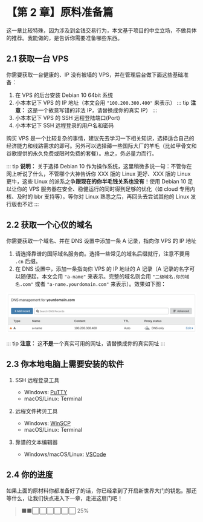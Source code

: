 # 【第 2 章】原料准备篇

这一章比较特殊，因为涉及到金钱交易行为，本文基于项目的中立立场，不做具体的推荐。我能做的，是告诉你需要准备哪些东西。

## 2.1 获取一台 VPS

你需要获取一台健康的、IP 没有被墙的 VPS，并在管理后台做下面这些基础准备：

1. 在 VPS 的后台安装 Debian 10 64bit 系统
2. 小本本记下 VPS 的 IP 地址（本文会用 `"100.200.300.400"` 来表示）
   ::: tip
   **注意：** 这是一个故意写错的非法 IP，请替换成你的真实 IP）
   :::
3. 小本本记下 VPS 的 SSH 远程登陆端口(Port)
4. 小本本记下 SSH 远程登录的用户名和密码

购买 VPS 是一个比较复杂的事情，建议先去学习一下相关知识，选择适合自己的经济能力和线路需求的即可。另外可以选择薅一些国际大厂的羊毛（比如甲骨文和谷歌提供的永久免费或限时免费的套餐）。总之，务必量力而行。

::: tip
**说明：** 关于选择 Debian 10 作为操作系统，这里稍微多说一句：不管你在网上听说了什么，不管哪个大神告诉你 XXX 版的 Linux 更好、XXX 版的 Linux 更牛，这些 Linux 的派系之争**跟现在的你半毛钱关系也没有**！使用 Debian 10 足以让你的 VPS 服务器在安全、稳健运行的同时得到足够的优化（如 cloud 专用内核、及时的 bbr 支持等）。等你对 Linux 熟悉之后，再回头去尝试其他的 Linux 发行版也不迟
:::

## 2.2 获取一个心仪的域名

你需要获取一个域名、并在 DNS 设置中添加一条 A 记录，指向你 VPS 的 IP 地址

1. 请选择靠谱的国际域名服务商。选择一些常见的域名后缀就行，注意不要用 `.cn` 后缀。
2. 在 DNS 设置中，添加一条指向你 VPS 的 IP 地址的 A 记录（A 记录的名字可以随便起，本文会用 `"a-name"` 来表示。完整的域名则会用 `"二级域名.你的域名.com"` 或者 `"a-name.yourdomain.com"` 来表示）。效果如下图：

<img src="./ch02-img01-a-name.png"  alt="添加A记录" />

::: tip
**注意：** 这**不是**一个真实可用的网址，请替换成你的真实网址
:::

## 2.3 你本地电脑上需要安装的软件

1. SSH 远程登录工具

   - Windows: [PuTTY](https://www.chiark.greenend.org.uk/~sgtatham/putty/latest.html)
   - macOS/Linux: Terminal

2. 远程文件拷贝工具

   - Windows: [WinSCP](https://winscp.net/eng/index.php)
   - macOS/Linux: Terminal

3. 靠谱的文本编辑器
   - Windows/macOS/Linux: [VSCode](https://code.visualstudio.com)

## 2.4 你的进度

如果上面的原材料你都准备好了的话，你已经拿到了开启新世界大门的钥匙。那还等什么，让我们快点进入下一章，走进这扇门吧！

> ⬛⬛⬜⬜⬜⬜⬜⬜ 25%
